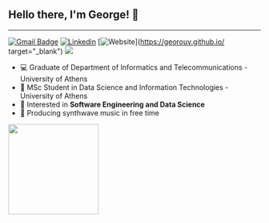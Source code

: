 ## Hello there, I'm George! :wave:
---
[![Gmail Badge](https://img.shields.io/badge/-Gmail-c14438?style=flat-square&logo=Gmail&logoColor=white&link=mailto:giorgosrouvv@gmail.com)](mailto:giorgosrouvv@gmail.com)
[![Linkedin](https://img.shields.io/badge/-LinkedIn-blue?style=flat&logo=Linkedin&logoColor=white)](https://www.linkedin.com/in/giorgosrouv/)
[![Website](https://img.shields.io/badge/-Website-blueviolet?style=flat&logo=appveyor&logoColor=white)](https://georouv.github.io/ target="_blank")
![](https://img.shields.io/github/followers/GeoRouv?label=Follow)
<!-- ### 🧐 **About me** -->
- 💻 Graduate of Department of Informatics and Telecommunications - University of Athens
- 💾 MSc Student in Data Science and Information Technologies - University of Athens
- 💭 Interested in  **Software Engineering and Data Science**
- 👾 Producing synthwave music in free time


<!-- ### ⚙️ Github Analytics -->

<p align="left">
<a href="https://github.com/GeoRouv">
  <img height="180em" src="https://github-readme-stats.vercel.app/api/top-langs/?username=GeoRouv&layout=compact&theme=tokyonight&hide=makefile&langs_count=8"/>
</a>
</p>

